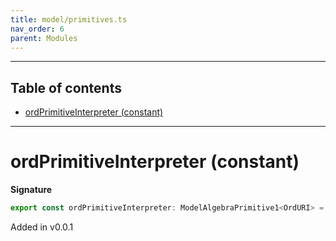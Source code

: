 ```yaml
---
title: model/primitives.ts
nav_order: 6
parent: Modules
---
```


---

<h2 class="text-delta">Table of contents</h2>

- [ordPrimitiveInterpreter (constant)](#ordprimitiveinterpreter-constant)

---

# ordPrimitiveInterpreter (constant)

**Signature**

```ts
export const ordPrimitiveInterpreter: ModelAlgebraPrimitive1<OrdURI> = ...
```

Added in v0.0.1
